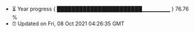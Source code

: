 - ⏳ Year progress { ███████████████████████▁▁▁▁▁▁▁ } 76.76 %
- ⏰ Updated on Fri, 08 Oct 2021 04:26:35 GMT

